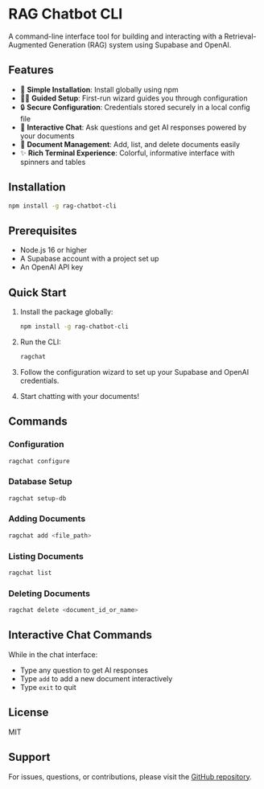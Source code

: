 # RAG Chatbot CLI

A command-line interface tool for building and interacting with a Retrieval-Augmented Generation (RAG) system using Supabase and OpenAI.

## Features

- 🔄 **Simple Installation**: Install globally using npm
- 🧙‍♂️ **Guided Setup**: First-run wizard guides you through configuration
- 🔒 **Secure Configuration**: Credentials stored securely in a local config file
- 🤖 **Interactive Chat**: Ask questions and get AI responses powered by your documents
- 📝 **Document Management**: Add, list, and delete documents easily
- ✨ **Rich Terminal Experience**: Colorful, informative interface with spinners and tables

## Installation

```bash
npm install -g rag-chatbot-cli
```

## Prerequisites

- Node.js 16 or higher
- A Supabase account with a project set up
- An OpenAI API key

## Quick Start

1. Install the package globally:
   ```bash
   npm install -g rag-chatbot-cli
   ```

2. Run the CLI:
   ```bash
   ragchat
   ```

3. Follow the configuration wizard to set up your Supabase and OpenAI credentials.

4. Start chatting with your documents!

## Commands

### Configuration

```bash
ragchat configure
```

### Database Setup

```bash
ragchat setup-db
```

### Adding Documents

```bash
ragchat add <file_path>
```

### Listing Documents

```bash
ragchat list
```

### Deleting Documents

```bash
ragchat delete <document_id_or_name>
```

## Interactive Chat Commands

While in the chat interface:
- Type any question to get AI responses
- Type `add` to add a new document interactively
- Type `exit` to quit

## License

MIT

## Support

For issues, questions, or contributions, please visit the [GitHub repository](https://github.com/jatanrathod/rag-chatbot-cli). 